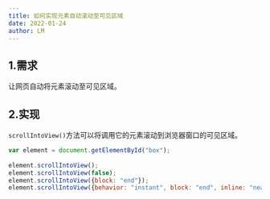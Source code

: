 ```yaml
---
title: 如何实现元素自动滚动至可见区域
date: 2022-01-24
author: LM
---
```


## 1.需求

让网页自动将元素滚动至可见区域。

## 2.实现

`scrollIntoView()`方法可以将调用它的元素滚动到浏览器窗口的可见区域。

```javascript
var element = document.getElementById("box");
 
element.scrollIntoView();
element.scrollIntoView(false);
element.scrollIntoView({block: "end"});
element.scrollIntoView({behavior: "instant", block: "end", inline: "nearest"});
```

